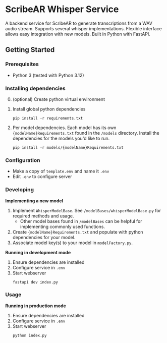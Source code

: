 # ScribeAR Whisper Service

A backend service for ScribeAR to generate transcriptions from a WAV audio stream. Supports several whisper implementations. Flexible interface allows easy integration with new models. Built in Python with FastAPI.

## Getting Started

### Prerequisites

* Python 3 (tested with Python 3.12)

### Installing dependencies

0. (optional) Create python virtual environment
1. Install global python dependencies
      ```
      pip install -r requirements.txt
      ```

2. Per model dependencies. Each model has its own `{modelName}Requirements.txt` found in the `/models` directory. Install the dependencies for the models you'd like to run.
    ```
    pip install -r models/{modelName}Requirements.txt
    ```

### Configuration

* Make a copy of `template.env` and name it `.env`
* Edit `.env` to configure server

### Developing

**Implementing a new model**

1. Implement `WhisperModelBase`. See `/modelBases/whisperModelBase.py` for required methods and usage.
    * Other model bases found in `/modelBases` can be helpful for implementing commonly used functions.
2. Create `{modelName}Requirements.txt` and populate with python dependencies for your model.
3. Associate model key(s) to your model in `modelFactory.py`. 

**Running in development mode**

1. Ensure dependencies are installed
2. Configure service in `.env`
3. Start webserver
    ```
    fastapi dev index.py
    ```

### Usage

**Running in production mode**

1. Ensure dependencies are installed
2. Configure service in `.env`
3. Start webserver
    ```
    python index.py
    ```